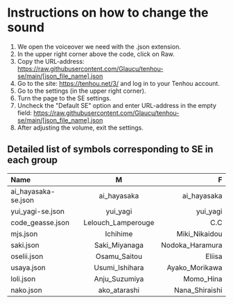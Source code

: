 # __Instructions on how to change the sound__
1. We open the voiceover we need with the .json extension.
2. In the upper right corner above the code, click on Raw.
3. Copy the URL-address: https://raw.githubusercontent.com/Glaucu/tenhou-se/main/[json_file_name].json
4. Go to the site: https://tenhou.net/3/ and log in to your Tenhou account.
5. Go to the settings (in the upper right corner).
6. Turn the page to the SE settings.
7. Uncheck the "Default SE" option and enter URL-address in the empty field: https://raw.githubusercontent.com/Glaucu/tenhou-se/main/[json_file_name].json
8. After adjusting the volume, exit the settings.

## __Detailed list of symbols corresponding to SE in each group__
Name|  M  |  F  
:---|:---:|-----:
ai_hayasaka-se.json|ai_hayasaka|ai_hayasaka
yui_yagi-se.json|yui_yagi|yui_yagi
code_geasse.json|Lelouch_Lamperouge|C.C
mjs.json|Ichihime|Miki_Nikaidou
saki.json|Saki_Miyanaga|Nodoka_Haramura
oselii.json|Osamu_Saitou|Eliisa
usaya.json|Usumi_Ishihara|Ayako_Morikawa
loli.json|Anju_Suzumiya|Momo_Hina
nako.json|ako_atarashi|Nana_Shiraishi